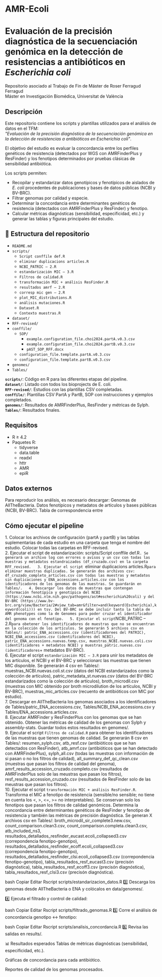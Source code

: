 # AMR-Ecoli

# Evaluación de la precisión diagnóstica de la secuenciación genómica en la detección de resistencias a antibióticos en *Escherichia coli*

Repositorio asociado al Trabajo de Fin de Máster de Roser Ferragud Ferragud  
Máster en Investigación Biomédica, Universitat de València

## Descripción

Este repositorio contiene los scripts y plantillas utilizados para el análisis de datos en el TFM:  
*"Evaluación de la precisión diagnóstica de la secuenciación genómica en la detección de resistencias a antibióticos en Escherichia coli"*.  

El objetivo del estudio es evaluar la concordancia entre los perfiles genéticos de resistencia (detectados por WGS con AMRFinderPlus y ResFinder) y los fenotipos determinados por pruebas clásicas de sensibilidad antibiótica.  

Los scripts permiten:
- Recopilar y estandarizar datos genotípicos y fenotípicos de aislados de *E. coli* procedentes de publicaciones y bases de datos públicas (NCBI y BV-BRC).
- Filtrar genomas por calidad y especie.
- Determinar la concordancia entre determinantes genéticos de resistencia (detectados con AMRFinderPlus y ResFinder) y fenotipo.
- Calcular métricas diagnósticas (sensibilidad, especificidad, etc.) y generar las tablas y figuras principales del estudio.

## 📁 Estructura del repositorio

- `README.md`
- `scripts/`
  - `Script conffile def.R`
  - `eliminar duplicacions articles.R`
  - `NCBI_PATRIC – 2.R`
  - `estandarización MIC – 3.R`
  - `Filtros de calidad.R`
  - `transformación MIC + análisis ResFinder.R`
  - `resultados amrf – 2.R`
  - `corresp mic gen – 2.R`
  - `plot_MIC_distributions.R`
  - `análisis mutaciones.R`
  - `Dataset.R`
  - `Contexto muestras.R`
- `dataset/`
- `RFF-revised/`
- `conffile/`
  - `SOP/`
    - `example.configuration_file.choi2024.partA.v0.3.csv`
    - `example.configuration_file.choi2024.partB.v0.3.csv`
    - `pAST_SOP_RFF.docx`
  - `configuration_file.template.partA.v0.3.csv`
  - `configuration_file.template.partB.v0.3.csv`
- `genomes/`
- `Tables/`

**`scripts/`**: Código en R para las diferentes etapas del pipeline.  
**`dataset/`**: Listado con todos los bioprojects de E. coli.  
**`RFF-revised/`**: Estudios con las plantillas CSV completadas.  
**`conffile/`**: Plantillas CSV PartA y PartB, SOP con instrucciones y ejemplos completados.  
**`genomes/`**: Resultados de AMRFinderPlus, ResFinder y métricas de Sylph.  
**`Tables/`**: Resultados finales.

## Requisitos
- R ≥ 4.2
- Paquetes R:
  - tidyverse
  - data.table
  - readxl
  - httr
  - AMR
  - epiR

## Datos externos
Para reproducir los análisis, es necesario descargar:
Genomas de AllTheBacteria.
Datos fenotípicos y metadatos de artículos y bases públicas (NCBI, BV-BRC).
Tabla de correspondencia entre 

## Cómo ejecutar el pipeline
1️. Colocar los archivos de configuración (partA y partB) y las tablas suplementarias de cada estudio en una carpeta que tenga el nombre del estudio. Colocar todas las carpetas en RFF-revised.  
2️. Ejecutar el script de estandarización: scripts/Script conffile def.R`. Se generará un archivo log con errores o avisos y un csv con todas las muestras y metadatos estandraizados (df_cruzado.csv) en la carpeta RFF_revised.  
3. Ejecutar el script `eliminar duplicacions articles.R` para eliminar muestras duplicadas. Se generarán dos archivos csv: df_cruzado_completo_articles.csv con todas las muestras y metadatos sin duplicaciones y ENA_accessions.articles.csv con los identificadores de los genomas de las muestras. Se guardarán en Tables/.  
4. Descargar los datos de muestras que contengan información fenotípica y genotípica del NCBI (https://www.ncbi.nlm.nih.gov/pathogens/ast#escherichia%20coli) y del BV-BRC (https://www.bv-brc.org/view/Bacteria/2#view_tab=amr&filter=and(keyword(Escherichia),keyword(coli))) en tsv. Del BV-BRC se debe incluir tanto la tabla de AMR phenotypes como la de Genomes para poder cruzar el identificador del genoma con el fenotipo.  
5. Ejecutar el script `NCBI_PATRIC – 2.R` para obetener los identificadores de muestras que no se encuentran en la colección de los artículos. Se generarán 5 archivos csv en Tables/: patric_ENA_accessions.csv (identificadorees del PATRIC), NCBI_ENA_accessions.csv (identificadores del NCBI), patric_ENA_accessions.nuevas.temp.csv, muestras_NCBI.nuevas.coli.csv (identificadores + metadatos NCBI) y muestras_patric.nuevas.csv (identificadores `+ metadatos BV-BRC).  
6. Ejecutar el script `estandarización MIC – 3.R` para unir los metadatos de los artículos, el NCBI y el BV-BRC y seleccionarc las muestras que tienen MIC disponible. Se generarán 4 csv en Tables/: muestras_NCBI.nuevas.coli.st.csv (datos del NCBI estandarizados como la colección de artículos), patric_metadata_st.nuevas.csv (datos del BV-BRC estandarizados como la colección de artículos), broth_microdil.csv (muestras con MIC obtenido por broth microdilution de los artículos, NCBI y BV-BRC), muestras_mic_articles.csv (recuento de antibióticos con MIC por estudio).  
7. Descargar en AllTheBacteria los genomas asociados a los identificadores de Tables/patric_ENA_accessions.csv, Tables/NCBI_ENA_accessions.csv y Tables/ENA_accessions.articles.csv.  
8. Ejecutar AMRFinder y ResFinderPlus con los genomas que se han obtenido. Obtener las métricas de calidad de los genomas con Sylph y assembly-stats. Guardar todos estos resultados en genomes/.  
9. Ejecutar el script `Filtros de calidad.R` para obtener los identificadores de las muestras que tienen genomas de calidad. Se generarán 8 csv en Tables/: resumen_sylph.csv, atb_resf.csv (antibióticos que se han detectados con ResFinder), atb_amrf.csv (antibióticos que se han detectado con AMRFinderPlus), sylph_all.csv (todas las muestras con información de si pasan o no los filtros de calidad), all_summary_def_qc_clean.csv (muestras que pasan los filtros de calidad del genoma), amrf_results_accession_cruzado.completo.csv (resultados de AMRFinderPlus solo de las meustras que pasan los filtros), resf_results_accession_cruzado.csv  (resultados de ResFinder solo de las meustras que pasan los filtros).  
10. Ejecutar el script `transformación MIC + análisis ResFinder.R`.  Transforma el MIC a fenotipo de resistencia (sensible/no sensible; no tiene en cuenta los <, >, <=, >= no interpretables). Se conservan solo los fenotipos que pasan los filtros de calidad genómicos. Determina la concordancia entre determinantes genéticos de ResFinder y fenotipo de resistencia y también las métricas de precisión diagnóstica. Se generan X archivos csv en Tables/: broth_microdil_sir_complete3.new.csv, count_comparison.clean3.csv, count_comparison.completa.clean3.csv, atb_included_ns3, resultados_detallados_resfinder_eucast.ecoli_collapsed3.csv (correpondencia fenotipo-genotipo), resultados_detallados_resfinder_ecoff.ecoli_collapsed3.csv (correpondencia fenotipo-genotipo), resultados_detallados_resfinder_clsi.ecoli_collapsed3.csv (correpondencia fenotipo-genotipo), tabla_resultados_resf_eucast3.csv (precisón diagnóstica), tabla_resultados_resf_ecoff3.csv (precisón diagnóstica), tabla_resultados_resf_clsi3.csv (precisón diagnóstica).  


  

bash
Copiar
Editar
Rscript scripts/estandarizacion_datos.R
3️⃣ Descarga los genomas desde AllTheBacteria o ENA y colócalos en data/genomes/.

4️⃣ Ejecuta el filtrado y control de calidad:

bash
Copiar
Editar
Rscript scripts/filtrado_genomas.R
5️⃣ Corre el análisis de concordancia genotipo ↔ fenotipo:

bash
Copiar
Editar
Rscript scripts/analisis_concordancia.R
6️⃣ Revisa las salidas en results/.

📊 Resultados esperados
Tablas de métricas diagnósticas (sensibilidad, especificidad, etc.).

Gráficas de concordancia para cada antibiótico.

Reportes de calidad de los genomas procesados.

